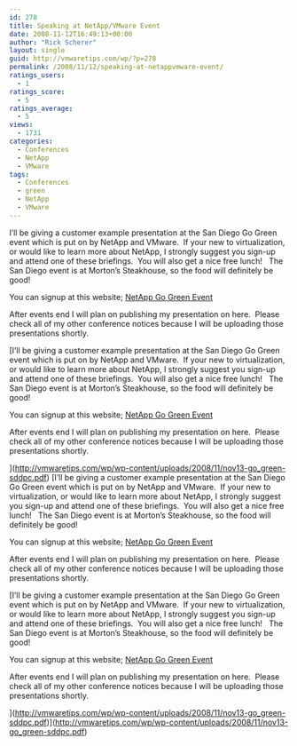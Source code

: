 ```yaml
---
id: 278
title: Speaking at NetApp/VMware Event
date: 2008-11-12T16:49:13+00:00
author: "Rick Scherer"
layout: single
guid: http://vmwaretips.com/wp/?p=278
permalink: /2008/11/12/speaking-at-netappvmware-event/
ratings_users:
  - 1
ratings_score:
  - 5
ratings_average:
  - 5
views:
  - 1731
categories:
  - Conferences
  - NetApp
  - VMware
tags:
  - Conferences
  - green
  - NetApp
  - VMware
---
```

I&#8217;ll be giving a customer example presentation at the San Diego Go Green event which is put on by NetApp and VMware.  If your new to virtualization, or would like to learn more about NetApp, I strongly suggest you sign-up and attend one of these briefings.  You will also get a nice free lunch!   The San Diego event is at Morton&#8217;s Steakhouse, so the food will definitely be good!

You can signup at this website; <a href="http://communications.netapp.com/p/Network_Appliance/AMERICAS_20081002_Green_Roadshow?%20REF_SOURCE=web" target="_blank">NetApp Go Green Event</a>

<!--more-->

After events end I will plan on publishing my presentation on here.  Please check all of my other conference notices because I will be uploading those presentations shortly.

[I&#8217;ll be giving a customer example presentation at the San Diego Go Green event which is put on by NetApp and VMware.  If your new to virtualization, or would like to learn more about NetApp, I strongly suggest you sign-up and attend one of these briefings.  You will also get a nice free lunch!   The San Diego event is at Morton&#8217;s Steakhouse, so the food will definitely be good!

You can signup at this website; <a href="http://communications.netapp.com/p/Network_Appliance/AMERICAS_20081002_Green_Roadshow?%20REF_SOURCE=web" target="_blank">NetApp Go Green Event</a>

<!--more-->

After events end I will plan on publishing my presentation on here.  Please check all of my other conference notices because I will be uploading those presentations shortly.

](http://vmwaretips.com/wp/wp-content/uploads/2008/11/nov13-go_green-sddpc.pdf) [I&#8217;ll be giving a customer example presentation at the San Diego Go Green event which is put on by NetApp and VMware.  If your new to virtualization, or would like to learn more about NetApp, I strongly suggest you sign-up and attend one of these briefings.  You will also get a nice free lunch!   The San Diego event is at Morton&#8217;s Steakhouse, so the food will definitely be good!

You can signup at this website; <a href="http://communications.netapp.com/p/Network_Appliance/AMERICAS_20081002_Green_Roadshow?%20REF_SOURCE=web" target="_blank">NetApp Go Green Event</a>

<!--more-->

After events end I will plan on publishing my presentation on here.  Please check all of my other conference notices because I will be uploading those presentations shortly.

[I&#8217;ll be giving a customer example presentation at the San Diego Go Green event which is put on by NetApp and VMware.  If your new to virtualization, or would like to learn more about NetApp, I strongly suggest you sign-up and attend one of these briefings.  You will also get a nice free lunch!   The San Diego event is at Morton&#8217;s Steakhouse, so the food will definitely be good!

You can signup at this website; <a href="http://communications.netapp.com/p/Network_Appliance/AMERICAS_20081002_Green_Roadshow?%20REF_SOURCE=web" target="_blank">NetApp Go Green Event</a>

<!--more-->

After events end I will plan on publishing my presentation on here.  Please check all of my other conference notices because I will be uploading those presentations shortly.

](http://vmwaretips.com/wp/wp-content/uploads/2008/11/nov13-go_green-sddpc.pdf)](http://vmwaretips.com/wp/wp-content/uploads/2008/11/nov13-go_green-sddpc.pdf)